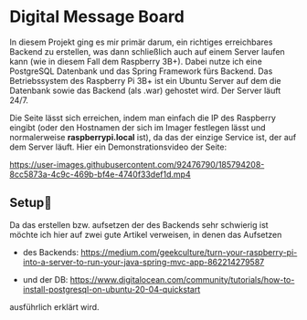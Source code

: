 # Digital Message Board
In diesem Projekt ging es mir primär darum, ein richtiges erreichbares Backend zu erstellen, was dann schließlich auch auf einem Server laufen kann (wie in diesem Fall dem Raspberry 3B+). Dabei nutze ich eine PostgreSQL Datenbank und das Spring Framework fürs Backend. Das Betriebssystem des Raspberry Pi 3B+ ist ein Ubuntu Server auf dem die Datenbank sowie das Backend (als .war) gehostet wird. Der Server läuft 24/7.

Die Seite lässt sich erreichen, indem man einfach die IP des Raspberry eingibt (oder den Hostnamen der sich im Imager festlegen lässt und normalerweise **raspberrypi.local** ist), da das der einzige Service ist, der auf dem Server läuft. Hier ein Demonstrationsvideo der Seite:

https://user-images.githubusercontent.com/92476790/185794208-8cc5873a-4c9c-469b-bf4e-4740f33def1d.mp4

## Setup🚀

Da das erstellen bzw. aufsetzen der des Backends sehr schwierig ist möchte ich hier auf zwei gute Artikel verweisen, in denen das Aufsetzen

- des Backends: https://medium.com/geekculture/turn-your-raspberry-pi-into-a-server-to-run-your-java-spring-mvc-app-862214279587

- und der DB: https://www.digitalocean.com/community/tutorials/how-to-install-postgresql-on-ubuntu-20-04-quickstart

ausführlich erklärt wird.
